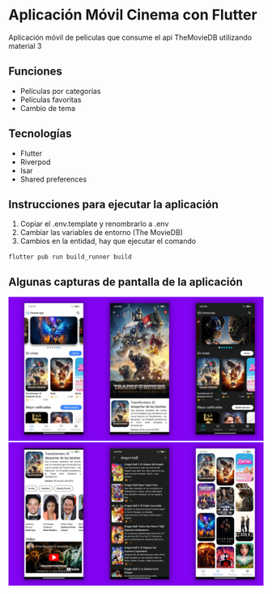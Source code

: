 # Aplicación Móvil Cinema con Flutter
Aplicación móvil de peliculas que consume el api TheMovieDB utilizando material 3

## Funciones
- Películas por categorías
- Películas favoritas
- Cambio de tema
## Tecnologías
- Flutter
- Riverpod
- Isar
- Shared preferences

## Instrucciones para ejecutar la aplicación

1. Copiar el .env.template y renombrarlo a .env
2. Cambiar las variables de entorno (The MovieDB)
3. Cambios en la entidad, hay que ejecutar el comando
```
flutter pub run build_runner build
```

## Algunas capturas de pantalla de la aplicación
![App](https://github.com/hdgch1106/cinema_app/blob/main/assets/capturas/captura1.png)
![Epp](https://github.com/hdgch1106/cinema_app/blob/main/assets/capturas/captura2.png)
